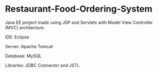 # Restaurant-Food-Ordering-System



Java EE project made using JSP and Servlets with Model View Controller (MVC) architecture.



IDE: Eclipse



Server: Apache Tomcat



Database: MySQL



Libraries: JDBC Connector and JSTL

